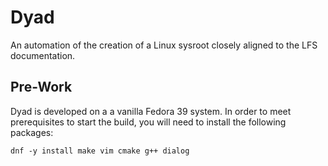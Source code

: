 # Dyad

An automation of the creation of a Linux sysroot closely aligned to the LFS documentation.

## Pre-Work

Dyad is developed on a a vanilla Fedora 39 system.  In order to meet prerequisites to start the build, you will need to install the following packages:

```
dnf -y install make vim cmake g++ dialog
```
